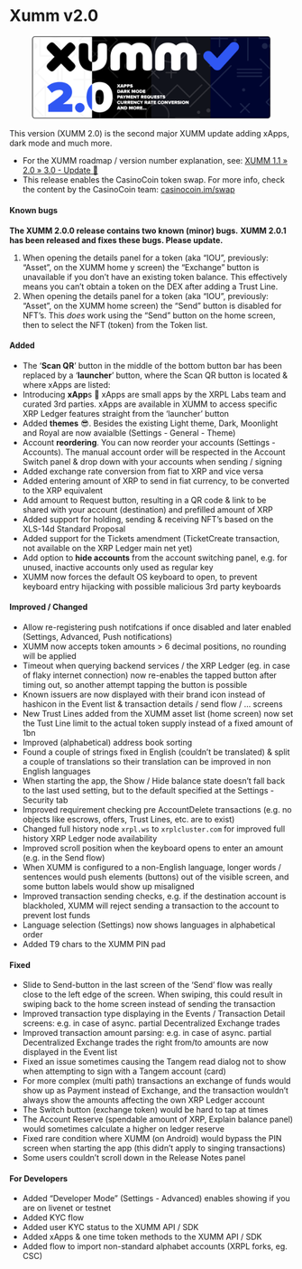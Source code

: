 # Xumm v2.0

<figure><img src="../../.gitbook/assets/Xumm 20.png" alt=""><figcaption></figcaption></figure>

This version (XUMM 2.0) is the second major XUMM update adding xApps, dark mode and much more.

* For the XUMM roadmap / version number explanation, see: [XUMM 1.1 » 2.0 » 3.0 - Update 🎉](https://support.xumm.app/hc/en-us/articles/360020965240)
* This release enables the CasinoCoin token swap. For more info, check the content by the CasinoCoin team: [casinocoin.im/swap](https://casinocoin.im/swap)

#### **Known bugs**

**The XUMM 2.0.0 release contains two known (minor) bugs.** **XUMM 2.0.1 has been released and fixes these bugs. Please update.**

1. When opening the details panel for a token (aka “IOU”, previously: “Asset”, on the XUMM home y screen) the “Exchange” button is unavailable if you don’t have an existing token balance. This effectively means you can’t obtain a token on the DEX after adding a Trust Line.
2. When opening the details panel for a token (aka “IOU”, previously: “Asset”, on the XUMM home screen) the “Send” button is disabled for NFT’s. This _does_ work using the “Send” button on the home screen, then to select the NFT (token) from the Token list.

#### **Added**

* The ‘**Scan QR**’ button in the middle of the bottom button bar has been replaced by a ‘**launcher**’ button, where the Scan QR button is located & where xApps are listed:
* Introducing **xApp**s 🚀 xApps are small apps by the XRPL Labs team and curated 3rd parties. xApps are available in XUMM to access specific XRP Ledger features straight from the ‘launcher’ button
* Added **themes** 😎. Besides the existing Light theme, Dark, Moonlight and Royal are now avaialble (Settings - General - Theme)
* Account **reordering**. You can now reorder your accounts (Settings - Accounts). The manual account order will be respected in the Account Switch panel & drop down with your accounts when sending / signing
* Added exchange rate conversion from fiat to XRP and vice versa
* Added entering amount of XRP to send in fiat currency, to be converted to the XRP equivalent
* Add amount to Request button, resulting in a QR code & link to be shared with your account (destination) and prefilled amount of XRP
* Added support for holding, sending & receiving NFT’s based on the XLS-14d Standard Proposal
* Added support for the Tickets amendment (TicketCreate transaction, not available on the XRP Ledger main net yet)
* Add option to **hide accounts** from the account switching panel, e.g. for unused, inactive accounts only used as regular key
* XUMM now forces the default OS keyboard to open, to prevent keyboard entry hijacking with possible malicious 3rd party keyboards

#### **Improved / Changed**

* Allow re-registering push notifcations if once disabled and later enabled (Settings, Advanced, Push notifications)
* XUMM now accepts token amounts > 6 decimal positions, no rounding will be applied
* Timeout when querying backend services / the XRP Ledger (eg. in case of flaky internet connection) now re-enables the tapped button after timing out, so another attempt tapping the button is possible
* Known issuers are now displayed with their brand icon instead of hashicon in the Event list & transaction details / send flow / … screens
* New Trust Lines added from the XUMM asset list (home screen) now set the Tust Line limit to the actual token supply instead of a fixed amount of 1bn
* Improved (alphabetical) address book sorting
* Found a couple of strings fixed in English (couldn’t be translated) & split a couple of translations so their translation can be improved in non English languages
* When starting the app, the Show / Hide balance state doesn’t fall back to the last used setting, but to the default specified at the Settings - Security tab
* Improved requirement checking pre AccountDelete transactions (e.g. no objects like escrows, offers, Trust Lines, etc. are to exist)
* Changed full history node `xrpl.ws` to `xrplcluster.com` for improved full history XRP Ledger node availability
* Improved scroll position when the keyboard opens to enter an amount (e.g. in the Send flow)
* When XUMM is configured to a non-English language, longer words / sentences would push elements (buttons) out of the visible screen, and some button labels would show up misaligned
* Improved transaction sending checks, e.g. if the destination account is blackholed, XUMM will reject sending a transaction to the account to prevent lost funds
* Language selection (Settings) now shows languages in alphabetical order
* Added T9 chars to the XUMM PIN pad

#### **Fixed**

* Slide to Send-button in the last screen of the ‘Send’ flow was really close to the left edge of the screen. When swiping, this could result in swiping back to the home screen instead of sending the transaction
* Improved transaction type displaying in the Events / Transaction Detail screens: e.g. in case of async. partial Decentralized Exchange trades
* Improved transaction amount parsing: e.g. in case of async. partial Decentralized Exchange trades the right from/to amounts are now displayed in the Event list
* Fixed an issue sometimes causing the Tangem read dialog not to show when attempting to sign with a Tangem account (card)
* For more complex (multi path) transactions an exchange of funds would show up as Payment instead of Exchange, and the transaction wouldn’t always show the amounts affecting the own XRP Ledger account
* The Switch button (exchange token) would be hard to tap at times
* The Account Reserve (spendable amount of XRP, Explain balance panel) would sometimes calculate a higher on ledger reserve
* Fixed rare condition where XUMM (on Android) would bypass the PIN screen when starting the app (this didn’t apply to singing transactions)
* Some users couldn’t scroll down in the Release Notes panel

#### **For Developers**

* Added “Developer Mode” (Settings - Advanced) enables showing if you are on livenet or testnet
* Added KYC flow
* Added user KYC status to the XUMM API / SDK
* Added xApps & one time token methods to the XUMM API / SDK
* Added flow to import non-standard alphabet accounts (XRPL forks, eg. CSC)
